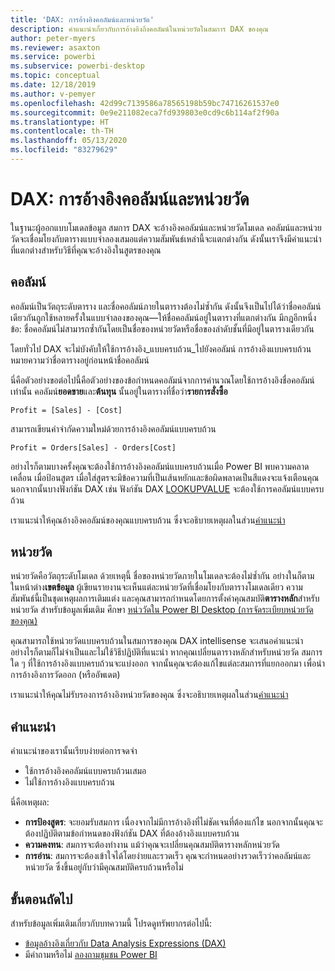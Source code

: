 ```yaml
---
title: 'DAX: การอ้างอิงคอลัมน์และหน่วยวัด'
description: คำแนะนำเกี่ยวกับการอ้างอิงถึงคอลัมน์ในหน่วยวัดในสมการ DAX ของคุณ
author: peter-myers
ms.reviewer: asaxton
ms.service: powerbi
ms.subservice: powerbi-desktop
ms.topic: conceptual
ms.date: 12/18/2019
ms.author: v-pemyer
ms.openlocfilehash: 42d99c7139586a78565198b59bc74716261537e0
ms.sourcegitcommit: 0e9e211082eca7fd939803e0cd9c6b114af2f90a
ms.translationtype: HT
ms.contentlocale: th-TH
ms.lasthandoff: 05/13/2020
ms.locfileid: "83279629"
---
```

# <a name="dax-column-and-measure-references"></a>DAX: การอ้างอิงคอลัมน์และหน่วยวัด

ในฐานะผู้ออกแบบโมเดลข้อมูล สมการ DAX จะอ้างอิงคอลัมน์และหน่วยวัดโมเดล คอลัมน์และหน่วยวัดจะเชื่อมโยงกับตารางแบบจำลองเสมอแต่ความสัมพันธ์เหล่านี้จะแตกต่างกัน ดังนั้นเราจึงมีคำแนะนำที่แตกต่างสำหรับวิธีที่คุณจะอ้างอิงในสูตรของคุณ

## <a name="columns"></a>คอลัมน์

คอลัมน์เป็นวัตถุระดับตาราง และชื่อคอลัมน์ภายในตารางต้องไม่ซ้ำกัน ดังนั้นจึงเป็นไปได้ว่าชื่อคอลัมน์เดียวกันถูกใช้หลายครั้งในแบบจำลองของคุณ—ให้ชื่อคอลัมน์อยู่ในตารางที่แตกต่างกัน มีกฎอีกหนึ่งข้อ: ชื่อคอลัมน์ไม่สามารถซ้ำกันโดยเป็นชื่อของหน่วยวัดหรือชื่อของลำดับชั้นที่มีอยู่ในตารางเดียวกัน

โดยทั่วไป DAX จะไม่บังคับให้ใช้การอ้างอิง_แบบครบถ้วน_ไปยังคอลัมน์ การอ้างอิงแบบครบถ้วนหมายความว่าชื่อตารางอยู่ก่อนหน้าชื่อคอลัมน์

นี่คือตัวอย่างขอต่อไปนี้คือตัวอย่างของข้อกำหนดคอลัมน์จากการคำนวณโดยใช้การอ้างอิงชื่อคอลัมน์เท่านั้น คอลัมน์**ยอดขาย**และ**ต้นทุน** นั้นอยู่ในตารางที่ชื่อว่า**รายการสั่งซื้อ**

```dax
Profit = [Sales] - [Cost]
```

สามารถเขียนคำจำกัดความใหม่ด้วยการอ้างอิงคอลัมน์แบบครบถ้วน

```dax
Profit = Orders[Sales] - Orders[Cost]
```

อย่างไรก็ตามบางครั้งคุณจะต้องใช้การอ้างอิงคอลัมน์แบบครบถ้วนเมื่อ Power BI พบความคลาดเคลื่อน เมื่อป้อนสูตร เมื่อใส่สูตรจะมีข้อความที่เป็นเส้นหยักและข้อผิดพลาดเป็นสีแดงจะแจ้งเตือนคุณ นอกจากนั้นบางฟังก์ชัน DAX เช่น ฟังก์ชัน DAX [LOOKUPVALUE](/dax/lookupvalue-function-dax) จะต้องใช้การคอลัมน์แบบครบถ้วน

เราแนะนำให้คุณอ้างอิงคอลัมน์ของคุณแบบครบถ้วน ซึ่งจะอธิบายเหตุผลในส่วน[คำแนะนำ](#recommendations)

## <a name="measures"></a>หน่วยวัด

หน่วยวัดคือวัตถุระดับโมเดล ด้วยเหตุนี้ ชื่อของหน่วยวัดภายในโมเดลจะต้องไม่ซ้ำกัน อย่างในก็ตาม ในหน้าต่าง**เขตข้อมูล** ผู้เขียนรายงานจะเห็นแต่ละหน่วยวัดที่เชื่อมโยงกับตารางโมเดลเดียว ความสัมพันธ์นี้เป็นชุดเหตุผลการเติมแต่ง และคุณสามารถกำหนดโดยการตั้งค่าคุณสมบัติ**ตารางหลัก**สำหรับหน่วยวัด สำหรับข้อมูลเพิ่มเติม ศึกษา [หน่ววัดใน Power BI Desktop (การจัดระเบียบหน่วยวัดของคุณ)](../transform-model/desktop-measures.md#organizing-your-measures)

คุณสามารถใช้หน่วยวัดแบบครบถ้วนในสมการของคุณ DAX intellisense จะเสนอคำแนะนำ อย่างไรก็ตามก็ไม่จำเป็นและไม่ใช้วิธีปฏิบัติที่แนะนำ หากคุณเปลี่ยนตารางหลักสำหรับหน่วยวัด สมการใด ๆ ที่ใช้การอ้างอิงแบบครบถ้วนจะแบ่งออก จากนั้นคุณจะต้องแก้ไขแต่ละสมการที่แยกออกมา เพื่อนำการอ้างอิงการวัดออก (หรืออัพเดต)

เราแนะนำให้คุณไม่รับรองการอ้างอิงหน่วยวัดของคุณ ซึ่งจะอธิบายเหตุผลในส่วน[คำแนะนำ](#recommendations)

## <a name="recommendations"></a>คำแนะนำ

คำแนะนำของเรานั้นเรียบง่ายต่อการจดจำ

- ใช้การอ้างอิงคอลัมน์แบบครบถ้วนเสมอ
- ไม่ใช้การอ้างอิงแบบครบถ้วน

นี่คือเหตุผล:

- **การป้องสูตร**: จะยอมรับสมการ เนื่องจากไม่มีการอ้างอิงที่ไม่ชัดเจนที่ต้องแก้ไข นอกจากนั้นคุณจะต้องปฏิบัติตามข้อกำหนดของฟังก์ชัน DAX ที่ต้องอ้างอิงแบบครบถ้วน
- **ความคงทน**: สมการจะต้องทำงาน แม้ว่าคุณจะเปลี่ยนคุณสมบัติตารางหลักหน่วยวัด
- **การอ่าน**: สมการจะต้องเข้าใจได้โดยง่ายและรวดเร็ว คุณจะกำหนดอย่างรวดเร็วว่าคอลัมน์และหน่วยวัด ซึ่งขึ้นอยู่กับว่ามีคุณสมบัติครบถ้วนหรือไม่

## <a name="next-steps"></a>ขั้นตอนถัดไป

สำหรับข้อมูลเพิ่มเติมเกี่ยวกับบทความนี้ โปรดดูทรัพยากรต่อไปนี้:

- [ข้อมูลอ้างอิงเกี่ยวกับ Data Analysis Expressions (DAX)](/dax/)
- มีคำถามหรือไม่ [ลองถามชุมชน Power BI](https://community.powerbi.com/)

